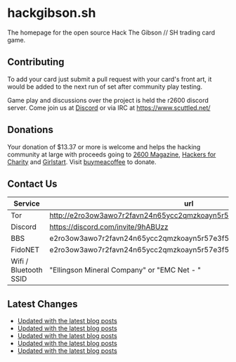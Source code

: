 # hackgibson.sh
The homepage for the open source Hack The Gibson // SH trading card game.


## Contributing

To add your card just submit a pull request with your card's front art, it would be added to the next run of set after community play testing.

Game play and discussions over the project is held the r2600 discord server. Come join us at [Discord](https://discord.com/invite/9hABUzz) or via IRC at https://www.scuttled.net/


## Donations

Your donation of $13.37 or more is welcome and helps the hacking community at large with proceeds going to [2600 Magazine](https://2600.com/), [Hackers for Charity](https://hackersforcharity.org) and [Girlstart](https://girlstart.org).  Visit [buymeacoffee](https://www.buymeacoffee.com/hackgibson.sh) to donate.


## Contact Us

Service | url
-|-
Tor | http://e2ro3ow3awo7r2favn24n65ycc2qmzkoayn5r57e3f56nvjwdcgg32ad.onion
Discord | https://discord.com/invite/9hABUzz
BBS | e2ro3ow3awo7r2favn24n65ycc2qmzkoayn5r57e3f56nvjwdcgg32ad.onion:23
FidoNET | e2ro3ow3awo7r2favn24n65ycc2qmzkoayn5r57e3f56nvjwdcgg32ad.onion:24554
Wifi / Bluetooth SSID | "Ellingson Mineral Company" or "EMC Net - <fidonet address>"

## Latest Changes
<!-- BLOG-POST-LIST:START -->
- [Updated with the latest blog posts](https://github.com/DFW2600/hackgibson.sh/commit/ac7eed9997f32e7894c259d17095d8c5f3df2416)
- [Updated with the latest blog posts](https://github.com/DFW2600/hackgibson.sh/commit/c0e0855b0c430f94f3e79c5c8be090c1e6aead2f)
- [Updated with the latest blog posts](https://github.com/DFW2600/hackgibson.sh/commit/e5c122d6672940eb58857b90b3cde66c957c7514)
- [Updated with the latest blog posts](https://github.com/DFW2600/hackgibson.sh/commit/ca3de68c73df16073826abc0d24a31bb86ab8dd7)
- [Updated with the latest blog posts](https://github.com/DFW2600/hackgibson.sh/commit/13da0ecd8052804c3da5475fc2a2ce959cb3851f)
<!-- BLOG-POST-LIST:END -->
